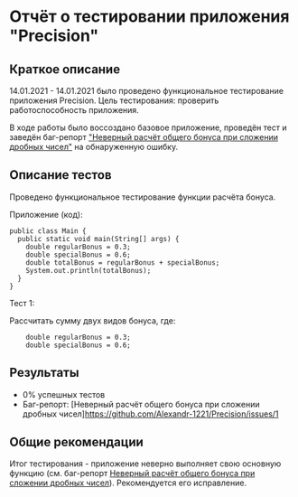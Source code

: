 # Отчёт о тестировании приложения "Precision"

## Краткое описание

14.01.2021 - 14.01.2021 было проведено функциональное тестирование приложения Precision. Цель тестирования: проверить работоспособность приложения.

В ходе работы было воссоздано базовое приложение, проведён тест и заведён баг-репорт ["Неверный расчёт общего бонуса при сложении дробных чисел"](https://github.com/Alexandr-1221/Precision/issues/1) на обнаруженную ошибку.

## Описание тестов

Проведено функциональное тестирование функции расчёта бонуса.

Приложение (код):
```
public class Main {
  public static void main(String[] args) {
    double regularBonus = 0.3;
    double specialBonus = 0.6;
    double totalBonus = regularBonus + specialBonus;
    System.out.println(totalBonus);
  }
}
```

Тест 1:

Рассчитать сумму двух видов бонуса, где:
```
    double regularBonus = 0.3;
    double specialBonus = 0.6;
```

## Результаты

* 0% успешных тестов
* Баг-репорт: [Неверный расчёт общего бонуса при сложении дробных чисел]https://github.com/Alexandr-1221/Precision/issues/1

## Общие рекомендации
Итог тестирования - приложение неверно выполняет свою основную функцию (см. баг-репорт [Неверный расчёт общего бонуса при сложении дробных чисел](https://github.com/Alexandr-1221/Precision/issues/1)). Рекомендуется его исправление.
